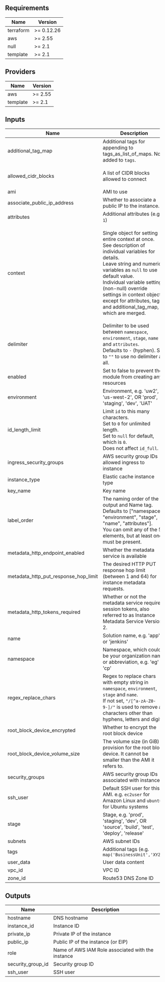 <!-- markdownlint-disable -->
## Requirements

| Name | Version |
|------|---------|
| terraform | >= 0.12.26 |
| aws | >= 2.55 |
| null | >= 2.1 |
| template | >= 2.1 |

## Providers

| Name | Version |
|------|---------|
| aws | >= 2.55 |
| template | >= 2.1 |

## Inputs

| Name | Description | Type | Default | Required |
|------|-------------|------|---------|:--------:|
| additional\_tag\_map | Additional tags for appending to tags\_as\_list\_of\_maps. Not added to `tags`. | `map(string)` | `{}` | no |
| allowed\_cidr\_blocks | A list of CIDR blocks allowed to connect | `list(string)` | <pre>[<br>  "0.0.0.0/0"<br>]</pre> | no |
| ami | AMI to use | `string` | `"ami-084ef34fdfdd7384c"` | no |
| associate\_public\_ip\_address | Whether to associate a public IP to the instance. | `bool` | `true` | no |
| attributes | Additional attributes (e.g. `1`) | `list(string)` | `[]` | no |
| context | Single object for setting entire context at once.<br>See description of individual variables for details.<br>Leave string and numeric variables as `null` to use default value.<br>Individual variable settings (non-null) override settings in context object,<br>except for attributes, tags, and additional\_tag\_map, which are merged. | <pre>object({<br>    enabled             = bool<br>    namespace           = string<br>    environment         = string<br>    stage               = string<br>    name                = string<br>    delimiter           = string<br>    attributes          = list(string)<br>    tags                = map(string)<br>    additional_tag_map  = map(string)<br>    regex_replace_chars = string<br>    label_order         = list(string)<br>    id_length_limit     = number<br>  })</pre> | <pre>{<br>  "additional_tag_map": {},<br>  "attributes": [],<br>  "delimiter": null,<br>  "enabled": true,<br>  "environment": null,<br>  "id_length_limit": null,<br>  "label_order": [],<br>  "name": null,<br>  "namespace": null,<br>  "regex_replace_chars": null,<br>  "stage": null,<br>  "tags": {}<br>}</pre> | no |
| delimiter | Delimiter to be used between `namespace`, `environment`, `stage`, `name` and `attributes`.<br>Defaults to `-` (hyphen). Set to `""` to use no delimiter at all. | `string` | `null` | no |
| enabled | Set to false to prevent the module from creating any resources | `bool` | `null` | no |
| environment | Environment, e.g. 'uw2', 'us-west-2', OR 'prod', 'staging', 'dev', 'UAT' | `string` | `null` | no |
| id\_length\_limit | Limit `id` to this many characters.<br>Set to `0` for unlimited length.<br>Set to `null` for default, which is `0`.<br>Does not affect `id_full`. | `number` | `null` | no |
| ingress\_security\_groups | AWS security group IDs allowed ingress to instance | `list(string)` | `[]` | no |
| instance\_type | Elastic cache instance type | `string` | `"t2.micro"` | no |
| key\_name | Key name | `string` | `""` | no |
| label\_order | The naming order of the id output and Name tag.<br>Defaults to ["namespace", "environment", "stage", "name", "attributes"].<br>You can omit any of the 5 elements, but at least one must be present. | `list(string)` | `null` | no |
| metadata\_http\_endpoint\_enabled | Whether the metadata service is available | `bool` | `true` | no |
| metadata\_http\_put\_response\_hop\_limit | The desired HTTP PUT response hop limit (between 1 and 64) for instance metadata requests. | `number` | `1` | no |
| metadata\_http\_tokens\_required | Whether or not the metadata service requires session tokens, also referred to as Instance Metadata Service Version 2. | `bool` | `false` | no |
| name | Solution name, e.g. 'app' or 'jenkins' | `string` | `null` | no |
| namespace | Namespace, which could be your organization name or abbreviation, e.g. 'eg' or 'cp' | `string` | `null` | no |
| regex\_replace\_chars | Regex to replace chars with empty string in `namespace`, `environment`, `stage` and `name`.<br>If not set, `"/[^a-zA-Z0-9-]/"` is used to remove all characters other than hyphens, letters and digits. | `string` | `null` | no |
| root\_block\_device\_encrypted | Whether to encrypt the root block device | `bool` | `false` | no |
| root\_block\_device\_volume\_size | The volume size (in GiB) to provision for the root block device. It cannot be smaller than the AMI it refers to. | `number` | `8` | no |
| security\_groups | AWS security group IDs associated with instance | `list(string)` | `[]` | no |
| ssh\_user | Default SSH user for this AMI. e.g. `ec2user` for Amazon Linux and `ubuntu` for Ubuntu systems | `string` | n/a | yes |
| stage | Stage, e.g. 'prod', 'staging', 'dev', OR 'source', 'build', 'test', 'deploy', 'release' | `string` | `null` | no |
| subnets | AWS subnet IDs | `list(string)` | n/a | yes |
| tags | Additional tags (e.g. `map('BusinessUnit','XYZ')` | `map(string)` | `{}` | no |
| user\_data | User data content | `list(string)` | `[]` | no |
| vpc\_id | VPC ID | `string` | n/a | yes |
| zone\_id | Route53 DNS Zone ID | `string` | `""` | no |

## Outputs

| Name | Description |
|------|-------------|
| hostname | DNS hostname |
| instance\_id | Instance ID |
| private\_ip | Private IP of the instance |
| public\_ip | Public IP of the instance (or EIP) |
| role | Name of AWS IAM Role associated with the instance |
| security\_group\_id | Security group ID |
| ssh\_user | SSH user |

<!-- markdownlint-restore -->
